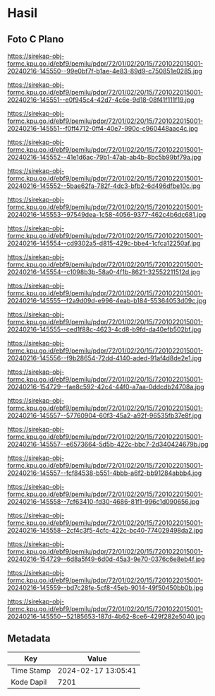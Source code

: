 # Hasil

## Foto C Plano

https://sirekap-obj-formc.kpu.go.id/ebf9/pemilu/pdpr/72/01/02/20/15/7201022015001-20240216-145550--99e0bf7f-b1ae-4e83-89d9-c750851e0285.jpg

https://sirekap-obj-formc.kpu.go.id/ebf9/pemilu/pdpr/72/01/02/20/15/7201022015001-20240216-145551--e0f945c4-42d7-4c6e-9d18-08f41f111f19.jpg

https://sirekap-obj-formc.kpu.go.id/ebf9/pemilu/pdpr/72/01/02/20/15/7201022015001-20240216-145551--f0ff4712-0ff4-40e7-990c-c960448aac4c.jpg

https://sirekap-obj-formc.kpu.go.id/ebf9/pemilu/pdpr/72/01/02/20/15/7201022015001-20240216-145552--41e1d6ac-79b1-47ab-ab4b-8bc5b99bf79a.jpg

https://sirekap-obj-formc.kpu.go.id/ebf9/pemilu/pdpr/72/01/02/20/15/7201022015001-20240216-145552--5bae62fa-782f-4dc3-bfb2-6d496dfbe10c.jpg

https://sirekap-obj-formc.kpu.go.id/ebf9/pemilu/pdpr/72/01/02/20/15/7201022015001-20240216-145553--97549dea-1c58-4056-9377-462c4b6dc681.jpg

https://sirekap-obj-formc.kpu.go.id/ebf9/pemilu/pdpr/72/01/02/20/15/7201022015001-20240216-145554--cd9302a5-d815-429c-bbe4-1cfca12250af.jpg

https://sirekap-obj-formc.kpu.go.id/ebf9/pemilu/pdpr/72/01/02/20/15/7201022015001-20240216-145554--c1098b3b-58a0-4f1b-8621-32552211512d.jpg

https://sirekap-obj-formc.kpu.go.id/ebf9/pemilu/pdpr/72/01/02/20/15/7201022015001-20240216-145555--f2a9d09d-e996-4eab-b184-55364053d09c.jpg

https://sirekap-obj-formc.kpu.go.id/ebf9/pemilu/pdpr/72/01/02/20/15/7201022015001-20240216-145555--ced1f88c-4623-4cd8-b9fd-da40efb502bf.jpg

https://sirekap-obj-formc.kpu.go.id/ebf9/pemilu/pdpr/72/01/02/20/15/7201022015001-20240216-145556--f9b28654-72dd-4140-aded-91af4d8de2e1.jpg

https://sirekap-obj-formc.kpu.go.id/ebf9/pemilu/pdpr/72/01/02/20/15/7201022015001-20240216-154729--fae8c592-42c4-44f0-a7aa-0ddcdb24708a.jpg

https://sirekap-obj-formc.kpu.go.id/ebf9/pemilu/pdpr/72/01/02/20/15/7201022015001-20240216-145557--57760904-60f3-45a2-a92f-96535fb37e8f.jpg

https://sirekap-obj-formc.kpu.go.id/ebf9/pemilu/pdpr/72/01/02/20/15/7201022015001-20240216-145557--e6573664-5d5b-422c-bbc7-2d340424679b.jpg

https://sirekap-obj-formc.kpu.go.id/ebf9/pemilu/pdpr/72/01/02/20/15/7201022015001-20240216-145557--fcf84538-b551-4bbb-a6f2-bb91284abbb4.jpg

https://sirekap-obj-formc.kpu.go.id/ebf9/pemilu/pdpr/72/01/02/20/15/7201022015001-20240216-145558--7cf63410-fd30-4686-81f1-996c1d090656.jpg

https://sirekap-obj-formc.kpu.go.id/ebf9/pemilu/pdpr/72/01/02/20/15/7201022015001-20240216-145558--2cf4c3f5-4cfc-422c-bc40-774029498da2.jpg

https://sirekap-obj-formc.kpu.go.id/ebf9/pemilu/pdpr/72/01/02/20/15/7201022015001-20240216-154729--6d8a5f49-6d0d-45a3-9e70-0376c6e8eb4f.jpg

https://sirekap-obj-formc.kpu.go.id/ebf9/pemilu/pdpr/72/01/02/20/15/7201022015001-20240216-145559--bd7c28fe-5cf8-45eb-9014-49f50450bb0b.jpg

https://sirekap-obj-formc.kpu.go.id/ebf9/pemilu/pdpr/72/01/02/20/15/7201022015001-20240216-145550--52185653-187d-4b62-8ce6-429f282e5040.jpg


## Metadata

| Key        | Value               |
| ---------- | ------------------- |
| Time Stamp | 2024-02-17 13:05:41 |
| Kode Dapil | 7201                |



